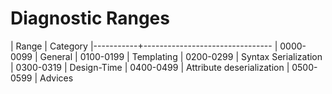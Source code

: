 # Diagnostic Ranges

| Range     | Category
|-----------+--------------------------------
| 0000-0099 | General
| 0100-0199 | Templating
| 0200-0299 | Syntax Serialization
| 0300-0319 | Design-Time
| 0400-0499 | Attribute deserialization
| 0500-0599 | Advices